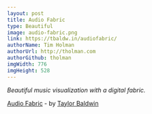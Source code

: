 ```yaml
---
layout: post
title: Audio Fabric
type: Beautiful
image: audio-fabric.png
link: https://tbaldw.in/audiofabric/
authorName: Tim Holman
authorUrl: http://tholman.com
authorGithub: tholman
imgWidth: 776
imgHeight: 528
---
```


_Beautiful music visualization with a digital fabric._

[Audio Fabric](https://tbaldw.in/audiofabric/) - by [Taylor Baldwin](https://tbaldw.in)
